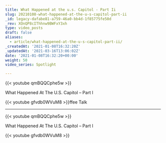 ```yaml
---
title: What Happened at the u.s. Capitol - Part Ii
slug: 20210108-what-happened-at-the-u-s-capitol-part-ii
_id: legacy-dafabe81-a759-46a0-bb4d-1f85775fe50d
_rev: XOnQP8cIThhnw9BWFxY3xh
type: video_posts
draft: false
aliases:
  - article/what-happened-at-the-u-s-capitol-part-ii/
_createdAt: '2021-01-08T16:32:20Z'
_updatedAt: '2021-03-16T13:06:02Z'
date: '2021-01-08T16:32:20+00:00'
weight: 50
video_series: Spotlight

---
```

{{< youtube qmBQQCphe5w >}}

What Happened At The U.S. Capitol – Part I

{{< youtube gfvdb0WVuM8 >}}ffee Talk

---
{{< youtube qmBQQCphe5w >}}

What Happened At The U.S. Capitol – Part I

{{< youtube gfvdb0WVuM8 >}}
